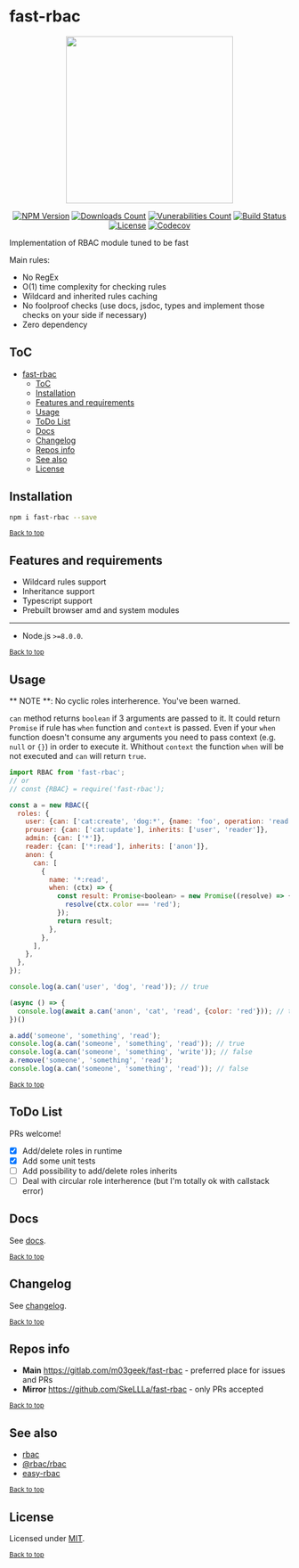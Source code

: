 # fast-rbac

<div align="center">
  <img src="https://gitlab.com/m03geek/fast-rbac/raw/master/rbac.logo.svg" width="300" height="auto"/>

[![NPM Version](https://img.shields.io/npm/v/fast-rbac.svg)](https://www.npmjs.com/package/fast-rbac)
[![Downloads Count](https://img.shields.io/npm/dm/fast-rbac.svg)](https://www.npmjs.com/package/fast-rbac)
[![Vunerabilities Count](https://snyk.io/test/npm/fast-rbac/badge.svg)](https://www.npmjs.com/package/fast-rbac)
[![Build Status](https://gitlab.com/m03geek/fast-rbac/badges/master/pipeline.svg)](https://gitlab.com/m03geek/fast-rbac/commits/master)
[![License](https://img.shields.io/npm/l/fast-rbac.svg)](https://gitlab.com/m03geek/fast-rbac/blob/master/LICENSE)
[![Codecov](https://img.shields.io/codecov/c/gl/m03geek/fast-rbac.svg)](https://codecov.io/gl/m03geek/fast-rbac)
<!-- [![Coverage Status](https://gitlab.com/m03geek/fast-rbac/badges/master/coverage.svg)](https://gitlab.com/m03geek/fast-rbac/commits/master) -->
</div>

Implementation of RBAC module tuned to be fast

Main rules:

* No RegEx
* O(1) time complexity for checking rules
* Wildcard and inherited rules caching
* No foolproof checks (use docs, jsdoc, types and implement those checks on your side if necessary)
* Zero dependency

## ToC
- [fast-rbac](#fast-rbac)
  - [ToC](#toc)
  - [Installation](#installation)
  - [Features and requirements](#features-and-requirements)
  - [Usage](#usage)
  - [ToDo List](#todo-list)
  - [Docs](#docs)
  - [Changelog](#changelog)
  - [Repos info](#repos-info)
  - [See also](#see-also)
  - [License](#license)

## Installation

```sh
npm i fast-rbac --save
```

<sub>[Back to top](#toc)</sub>

## Features and requirements

* Wildcard rules support
* Inheritance support
* Typescript support
* Prebuilt browser amd and system modules

--- 

* Node.js `>=8.0.0`.

<sub>[Back to top](#toc)</sub>

## Usage

** NOTE **: No cyclic roles interherence. You've been warned.

`can` method returns `boolean` if 3 arguments are passed to it.
It could return `Promise` if rule has `when` function and `context` is passed.
Even if your `when` function doesn't consume any arguments you need to pass context (e.g. `null` or `{}`) in order to execute it.
Whithout `context` the function `when` will be not executed and `can` will return `true`.

```js
import RBAC from 'fast-rbac';
// or
// const {RBAC} = require('fast-rbac');

const a = new RBAC({
  roles: {
    user: {can: ['cat:create', 'dog:*', {name: 'foo', operation: 'read'}]},
    prouser: {can: ['cat:update'], inherits: ['user', 'reader']},
    admin: {can: ['*']},
    reader: {can: ['*:read'], inherits: ['anon']},
    anon: {
      can: [
        {
          name: '*:read',
          when: (ctx) => {
            const result: Promise<boolean> = new Promise((resolve) => {
              resolve(ctx.color === 'red');
            });
            return result;
          },
        },
      ],
    },
  },
});

console.log(a.can('user', 'dog', 'read')); // true

(async () => {
  console.log(await a.can('anon', 'cat', 'read', {color: 'red'})); // true
})()

a.add('someone', 'something', 'read');
console.log(a.can('someone', 'something', 'read')); // true
console.log(a.can('someone', 'something', 'write')); // false
a.remove('someone', 'something', 'read');
console.log(a.can('someone', 'something', 'read')); // false

```

<sub>[Back to top](#toc)</sub>

## ToDo List

PRs welcome!

- [X] Add/delete roles in runtime
- [X] Add some unit tests
- [ ] Add possibility to add/delete roles inherits
- [ ] Deal with circular role interherence (but I'm totally ok with callstack error)

## Docs

See [docs](docs/README.md).

<sub>[Back to top](#toc)</sub>

## Changelog

See [changelog](CHANGELOG.md).

<sub>[Back to top](#toc)</sub>

## Repos info

* **Main** https://gitlab.com/m03geek/fast-rbac - preferred place for issues and PRs
* **Mirror** https://github.com/SkeLLLa/fast-rbac - only PRs accepted

<sub>[Back to top](#toc)</sub>

## See also

* [rbac](https://www.npmjs.com/package/rbac)
* [@rbac/rbac](https://www.npmjs.com/package/@rbac/rbac)
* [easy-rbac](https://www.npmjs.com/package/easy-rbac)

<sub>[Back to top](#toc)</sub>

## License

Licensed under [MIT](./LICENSE).

<sub>[Back to top](#toc)</sub>
